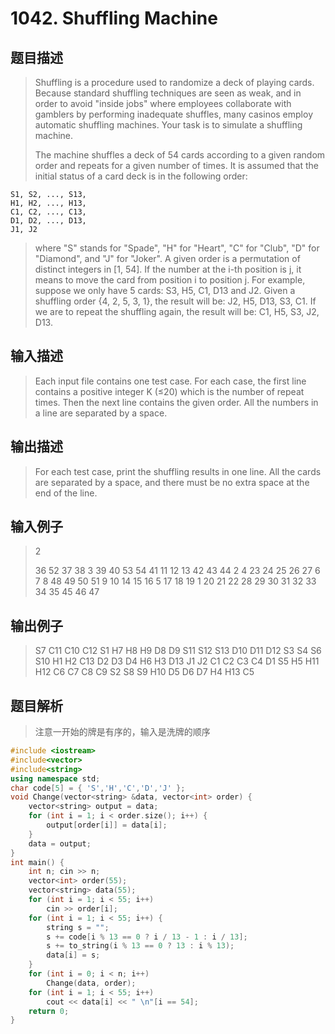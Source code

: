 # 1042. Shuffling Machine

## 题目描述

> Shuffling is a procedure used to randomize a deck of playing cards. Because standard shuffling techniques are seen as weak, and in order to avoid "inside jobs" where employees collaborate with gamblers by performing inadequate shuffles, many casinos employ automatic shuffling machines. Your task is to simulate a shuffling machine.
>
>The machine shuffles a deck of 54 cards according to a given random order and repeats for a given number of times. It is assumed that the initial status of a card deck is in the following order:
>
    S1, S2, ..., S13,
    H1, H2, ..., H13,
    C1, C2, ..., C13,
    D1, D2, ..., D13,
    J1, J2
>where "S" stands for "Spade", "H" for "Heart", "C" for "Club", "D" for "Diamond", and "J" for "Joker". A given order is a permutation of distinct integers in [1, 54]. If the number at the i-th position is j, it means to move the card from position i to position j. For example, suppose we only have 5 cards: S3, H5, C1, D13 and J2. Given a shuffling order {4, 2, 5, 3, 1}, the result will be: J2, H5, D13, S3, C1. If we are to repeat the shuffling again, the result will be: C1, H5, S3, J2, D13.

## 输入描述

> Each input file contains one test case. For each case, the first line contains a positive integer K (≤20) which is the number of repeat times. Then the next line contains the given order. All the numbers in a line are separated by a space.

## 输出描述

> For each test case, print the shuffling results in one line. All the cards are separated by a space, and there must be no extra space at the end of the line.

## 输入例子

> 2
>
>36 52 37 38 3 39 40 53 54 41 11 12 13 42 43 44 2 4 23 24 25 26 27 6 7 8 48 49 50 51 9 10 14 15 16 5 17 18 19 1 20 21 22 28 29 30 31 32 33 34 35 45 46 47

## 输出例子

> S7 C11 C10 C12 S1 H7 H8 H9 D8 D9 S11 S12 S13 D10 D11 D12 S3 S4 S6 S10 H1 H2 C13 D2 D3 D4 H6 H3 D13 J1 J2 C1 C2 C3 C4 D1 S5 H5 H11 H12 C6 C7 C8 C9 S2 S8 S9 H10 D5 D6 D7 H4 H13 C5

## 题目解析

> 注意一开始的牌是有序的，输入是洗牌的顺序

```C++
#include <iostream>
#include<vector>
#include<string>
using namespace std;
char code[5] = { 'S','H','C','D','J' };
void Change(vector<string> &data, vector<int> order) {
	vector<string> output = data;
	for (int i = 1; i < order.size(); i++) {
		output[order[i]] = data[i];
	}
	data = output;
}
int main() {
	int n; cin >> n;
	vector<int> order(55);
	vector<string> data(55);
	for (int i = 1; i < 55; i++)
		cin >> order[i];
	for (int i = 1; i < 55; i++) {
		string s = "";
		s += code[i % 13 == 0 ? i / 13 - 1 : i / 13];
		s += to_string(i % 13 == 0 ? 13 : i % 13);
		data[i] = s;
	}
	for (int i = 0; i < n; i++)
		Change(data, order);
	for (int i = 1; i < 55; i++)
		cout << data[i] << " \n"[i == 54];
	return 0;
}
```